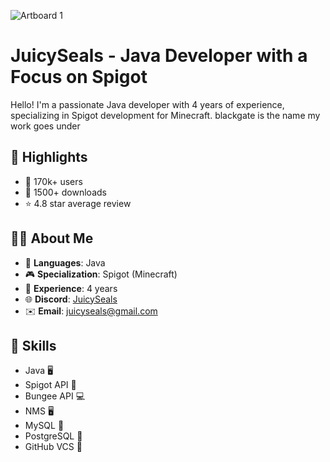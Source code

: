 ![Artboard 1](https://github.com/JuicySeals/JuicySeals/assets/64713886/1de81c6d-2ba5-432b-a401-b4a7d8e84222)

# JuicySeals - Java Developer with a Focus on Spigot
Hello! I'm a passionate Java developer with 4 years of experience, specializing in Spigot development for Minecraft. blackgate is the name my work goes under

## 🚀 Highlights

- 📣 170k+ users
- 💾 1500+ downloads
- ⭐️ 4.8 star average review

## 🧍‍♂️ About Me

- 💼 **Languages**: Java
- 🎮 **Specialization**: Spigot (Minecraft)
- 📆 **Experience**: 4 years
- 🌐 **Discord**: [JuicySeals](https://discord.com/users/503906085015388160)
- ✉️ **Email**: juicyseals@gmail.com

## 🔧 Skills

- Java 🖥️ 
- Spigot API 🚰
- Bungee API 💻 
- NMS 🖥️ 
- MySQL 💽
- PostgreSQL 💽
- GitHub VCS 💾
